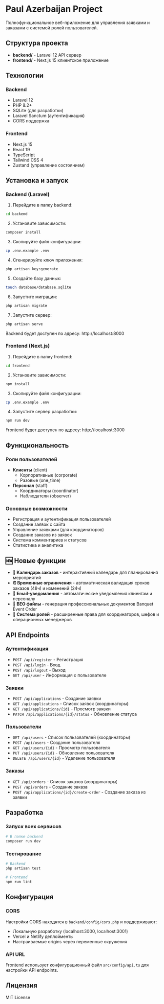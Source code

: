 # Paul Azerbaijan Project

Полнофункциональное веб-приложение для управления заявками и заказами с системой ролей пользователей.

## Структура проекта

- **backend/** - Laravel 12 API сервер
- **frontend/** - Next.js 15 клиентское приложение

## Технологии

### Backend
- Laravel 12
- PHP 8.2+
- SQLite (для разработки)
- Laravel Sanctum (аутентификация)
- CORS поддержка

### Frontend
- Next.js 15
- React 19
- TypeScript
- Tailwind CSS 4
- Zustand (управление состоянием)

## Установка и запуск

### Backend (Laravel)

1. Перейдите в папку backend:
```bash
cd backend
```

2. Установите зависимости:
```bash
composer install
```

3. Скопируйте файл конфигурации:
```bash
cp .env.example .env
```

4. Сгенерируйте ключ приложения:
```bash
php artisan key:generate
```

5. Создайте базу данных:
```bash
touch database/database.sqlite
```

6. Запустите миграции:
```bash
php artisan migrate
```

7. Запустите сервер:
```bash
php artisan serve
```

Backend будет доступен по адресу: http://localhost:8000

### Frontend (Next.js)

1. Перейдите в папку frontend:
```bash
cd frontend
```

2. Установите зависимости:
```bash
npm install
```

3. Скопируйте файл конфигурации:
```bash
cp .env.example .env
```

4. Запустите сервер разработки:
```bash
npm run dev
```

Frontend будет доступен по адресу: http://localhost:3000

## Функциональность

### Роли пользователей
- **Клиенты** (client)
  - Корпоративные (corporate)
  - Разовые (one_time)
- **Персонал** (staff)
  - Координаторы (coordinator)
  - Наблюдатели (observer)

### Основные возможности
- Регистрация и аутентификация пользователей
- Создание заявок с сайта
- Управление заявками (для координаторов)
- Создание заказов из заявок
- Система комментариев и статусов
- Статистика и аналитика

## 🆕 Новые функции
- **📅 Календарь заказов** - интерактивный календарь для планирования мероприятий
- **⏰ Временные ограничения** - автоматическая валидация сроков заказов (48ч) и изменений (24ч)
- **📧 Email-уведомления** - автоматические уведомления клиентам и персоналу
- **📄 BEO файлы** - генерация профессиональных документов Banquet Event Order
- **🎯 Система ролей** - расширенные права для координаторов, шефов и операционных менеджеров

## API Endpoints

### Аутентификация
- `POST /api/register` - Регистрация
- `POST /api/login` - Вход
- `POST /api/logout` - Выход
- `GET /api/user` - Информация о пользователе

### Заявки
- `POST /api/applications` - Создание заявки
- `GET /api/applications` - Список заявок (координаторы)
- `GET /api/applications/{id}` - Просмотр заявки
- `PATCH /api/applications/{id}/status` - Обновление статуса

### Пользователи
- `GET /api/users` - Список пользователей (координаторы)
- `POST /api/users` - Создание пользователя
- `GET /api/users/{id}` - Просмотр пользователя
- `PUT /api/users/{id}` - Обновление пользователя
- `DELETE /api/users/{id}` - Удаление пользователя

### Заказы
- `GET /api/orders` - Список заказов (координаторы)
- `POST /api/orders` - Создание заказа
- `POST /api/applications/{id}/create-order` - Создание заказа из заявки

## Разработка

### Запуск всех сервисов
```bash
# В папке backend
composer run dev
```

### Тестирование
```bash
# Backend
php artisan test

# Frontend
npm run lint
```

## Конфигурация

### CORS
Настройки CORS находятся в `backend/config/cors.php` и поддерживают:
- Локальную разработку (localhost:3000, localhost:3001)
- Vercel и Netlify деплойменты
- Настраиваемые origins через переменные окружения

### API URL
Frontend использует конфигурационный файл `src/config/api.ts` для настройки API endpoints.

## Лицензия

MIT License
